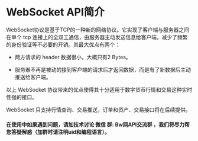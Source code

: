 # WebSocket API简介

WebSocket协议是基于TCP的一种新的网络协议。它实现了客户端与服务器之间在单个 tcp 连接上的全双工通信，由服务器主动发送信息给客户端，减少了频繁的身份验证等不必要的开销。其最大优点有两个：

* 两方请求的 header 数据很小，大概只有2 Bytes。

* 服务器不再是被动的接到客户端的请求后才返回数据，而是有了新数据后主动推送给客户端。

以上 WebSocket 协议带来的优点使得其十分适用于数字货币行情和交易这种实时性强的接口。

WebSocket 只支持行情查询、交易推送，订单和资产、交易接口将在后续提供。
#### 在使用中如果遇到问题，请加技术讨论 **微信** 群: Bw网API交流群 ，我们将尽力帮您答疑解惑（加群时请注明uid和编程语言）。
